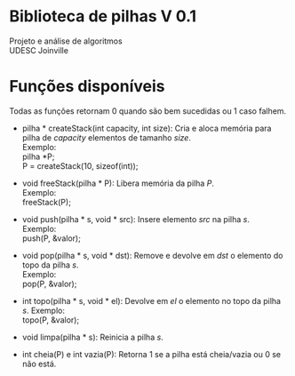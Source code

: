 # Biblioteca de pilhas V 0.1
Projeto e análise de algoritmos  
UDESC Joinville  

# Funções disponíveis  
Todas as funções retornam 0 quando são bem sucedidas ou 1 caso falhem.


- pilha * createStack(int capacity, int size): Cria e aloca memória para pilha de _capacity_ elementos de tamanho _size_.  
Exemplo:  
pilha *P;  
P = createStack(10, sizeof(int));  
  
- void freeStack(pilha * P): Libera memória da pilha _P_.  
Exemplo:  
 freeStack(P);   

- void push(pilha * s, void * src): Insere elemento _src_ na pilha _s_.  
Exemplo:  
 push(P, &valor);  
 
- void pop(pilha * s, void * dst): Remove e devolve em _dst_ o elemento do topo da pilha _s_.  
Exemplo:  
 pop(P, &valor);  
 
 - int topo(pilha * s, void * el): Devolve em _el_ o elemento no topo da pilha _s_.
Exemplo:  
 topo(P, &valor);  
 
 - void limpa(pilha * s): Reinicia a pilha _s_.  
 
 - int cheia(P) e int vazia(P): Retorna 1 se a pilha está cheia/vazia ou 0 se não está.  
